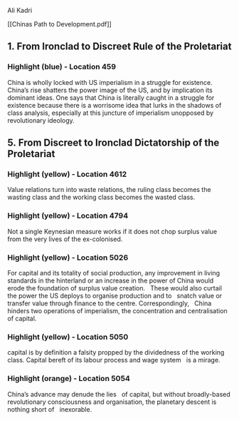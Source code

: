 Ali Kadri

[[Chinas Path to Development.pdf]]

## 1. From Ironclad to Discreet Rule of the Proletariat

### Highlight (blue) - Location 459

China is wholly locked with US imperialism in a struggle for existence. China’s rise shatters the power image of the US, and by implication its dominant ideas. One says that China is literally caught in a struggle for existence because there is a worrisome idea that lurks in the shadows of class analysis, especially at this juncture of imperialism unopposed by revolutionary ideology.

## 5. From Discreet to Ironclad Dictatorship of the Proletariat

### Highlight (yellow) - Location 4612

Value relations turn into waste relations, the ruling class becomes the wasting class and the working class becomes the wasted class.

### Highlight (yellow) - Location 4794

Not a single Keynesian measure works if it does not chop surplus value from the very lives of the ex-colonised.

### Highlight (yellow) - Location 5026

For capital and its totality of social production, any improvement in living standards in the hinterland or an increase in the power of China would   erode the foundation of surplus value creation.   These would also curtail   the power the US deploys to organise production and to   snatch value or transfer value through finance to the centre. Correspondingly,   China hinders two operations of imperialism, the concentration and centralisation of capital.

### Highlight (yellow) - Location 5050

capital is by definition a falsity propped by the dividedness of the working class. Capital bereft of its labour process and wage system   is a mirage.

### Highlight (orange) - Location 5054

China’s advance may denude the lies   of capital, but without broadly-based revolutionary consciousness and organisation, the planetary descent is nothing short of   inexorable.